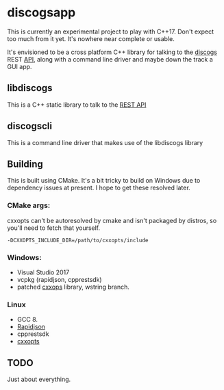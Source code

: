 # discogsapp

This is currently an experimental project to play with C++17.  Don't expect too much from it yet.  It's nowhere near complete or usable.

It's envisioned to be a cross platform C++ library for talking to the [discogs](http://www.discogs.com/) REST [API](https://www.discogs.com/developers/), along with a command line driver and maybe down the track a GUI app.

## libdiscogs

This is a C++ static library to talk to the [REST API](https://www.discogs.com/developers/)

## discogscli

This is a command line driver that makes use of the libdiscogs library

## Building

This is built using CMake.  It's a bit tricky to build on Windows due to dependency issues at present.  I hope to get these resolved later.

### CMake args:

cxxopts can't be autoresolved by cmake and isn't packaged by distros, so you'll need to fetch that yourself.

`-DCXXOPTS_INCLUDE_DIR=/path/to/cxxopts/include`

### Windows:

* Visual Studio 2017
* vcpkg (rapidjson, cpprestsdk)
* patched [cxxops](https://github.com/matttyson/cxxopts/tree/wstring) library, wstring branch.

### Linux
* GCC 8.
* [Rapidjson](https://github.com/Tencent/rapidjson)
* cpprestsdk
* [cxxopts](https://github.com/jarro2783/cxxopts)

## TODO

Just about everything.

